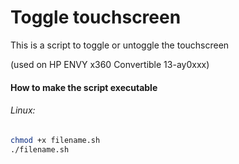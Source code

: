 # Toggle touchscreen

This is a script to toggle or untoggle the touchscreen

(used on HP ENVY x360 Convertible 13-ay0xxx)

#### How to make the script executable

###### Linux:

```sh
chmod +x filename.sh
./filename.sh
```